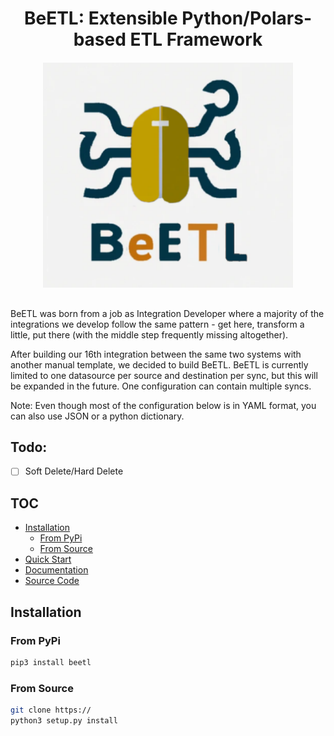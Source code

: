 <h1 style="width: 100%; text-align: center; margin-bottom: 20px; border-bottom: 0px;">BeETL: Extensible Python/Polars-based ETL Framework</h1>
<p style="text-align: center; margin-bottom: 30px;"><img src="./_static/BeETL.png" style="max-width: 400px;"><br/></p>
BeETL was born from a job as Integration Developer where a majority of the integrations we develop follow the same pattern - get here, transform a little, put there (with the middle step frequently missing altogether). 

After building our 16th integration between the same two systems with another manual template, we decided to build BeETL. BeETL is currently limited to one datasource per source and destination per sync, but this will be expanded in the future. One configuration can contain multiple syncs.

Note: Even though most of the configuration below is in YAML format, you can also use JSON or a python dictionary.

## Todo:
- [ ] Soft Delete/Hard Delete

## TOC
- [Installation](#installation)
  - [From PyPi](#from-pypi)
  - [From Source](#from-source)
- [Quick Start](#quick-start)
- [Documentation](https://beetl.readthedocs.io/en/latest/)
- [Source Code](https://github.com/hoglandets-it/beetl)

## Installation
### From PyPi
```bash
pip3 install beetl
```

### From Source
```bash
git clone https://
python3 setup.py install
```

